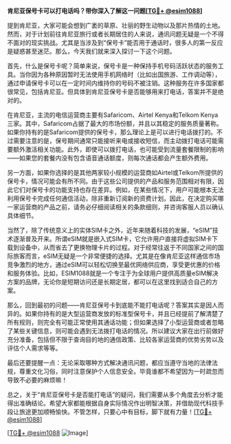 **肯尼亚保号卡可以打电话吗？带你深入了解这一问题[[TG💪+ @esim1088](https://t.me/s/esim1088)]**

提到肯尼亚，大家可能会想到广袤的草原、壮丽的野生动物以及那片热情的土地。然而，对于计划前往肯尼亚旅行或者长期居住的人来说，通讯问题无疑是一个不得不面对的现实挑战。尤其是当涉及到“保号卡”能否用于通话时，很多人的第一反应是疑惑甚至迷茫。那么，今天我们就来深入探讨一下这个问题。

首先，什么是保号卡呢？简单来说，保号卡是一种保持手机号码活跃状态的服务工具。当你因为各种原因暂时无法使用手机网络时（比如出国旅游、工作调动等），通过申请保号卡可以在一定时间内维持你的号码不被注销。这种服务在许多国家都很常见，包括肯尼亚。但具体到肯尼亚保号卡是否能够用来打电话，答案并不是绝对的。

在肯尼亚，主流的电信运营商主要有Safaricom、Airtel Kenya和Telkom Kenya三家。其中，Safaricom占据了最大的市场份额，并且以其稳定的服务质量著称。如果你持有的是Safaricom提供的保号卡，那么理论上是可以进行电话拨打的。不过需要注意的是，保号期间通常只能接听来电或接收短信，而主动拨打电话可能需要额外激活相关功能。此外，即使可以拨打电话，也可能受到流量套餐限制的影响——如果您的套餐内没有包含语音通话额度，则每次通话都会产生额外费用。

另一方面，如果你选择的是其他两家较小规模的运营商如Airtel或Telkom所提供的保号卡，情况可能会有所不同。由于这些公司提供的产品和服务范围相对有限，因此它们对保号卡的功能支持也存在差异。例如，在某些情况下，用户可能根本无法利用保号卡完成任何通信活动，除非重新订阅新的资费计划。因此，在决定购买哪一家运营商的产品之前，请务必仔细阅读相关的条款细则，并咨询客服人员以确认具体细节。

当然了，除了传统意义上的实体SIM卡之外，近年来随着科技的发展，“eSIM”技术逐渐普及开来。所谓eSIM就是嵌入式SIM卡，它允许用户直接将虚拟SIM卡下载到设备中，从而省去了更换物理卡片的过程。对于经常往返于不同国家之间的国际旅客而言，eSIM无疑是一个非常便捷的选择。尤其是在像肯尼亚这样通信市场竞争激烈的地方，通过eSIM可以轻松切换至最优网络供应商，享受更优惠的价格和服务体验。比如，ESIM1088就是一个专注于为全球用户提供高质量eSIM解决方案的品牌，无论你是短期访问还是长期定居，都可以在这里找到适合自己的方案。

那么，回到最初的问题——肯尼亚保号卡到底能不能打电话呢？答案其实是因人而异的。如果你持有的是大型运营商发放的标准型保号卡，并且已经提前了解清楚了所有规则，则完全有可能正常使用其通话功能；但如果选择了小型运营商或者忽略了某些关键信息，则可能会遇到无法拨打电话的情况。所以建议大家在出行前做好充分准备，包括但不限于查询目的地的通信政策、比较各家运营商的优势劣势以及评估个人需求等等。

最后还要提醒一点：无论采取哪种方式解决通讯问题，都应当遵守当地的法律法规，尊重文化习俗，同时注意保护个人信息安全。毕竟谁都不希望因为一时疏忽而导致不必要的麻烦嘛！

总之，关于“肯尼亚保号卡是否能打电话”的疑问，我们需要从多个角度去分析才能得出准确结论。希望大家都能根据自身实际情况作出明智决策，并借助现代科技手段让旅途更加顺畅愉快。不管怎样，只要心中有目标，脚下就有力量！[[TG💪+ @esim1088](https://t.me/s/esim1088)]

[[TG💪+ @esim1088](https://t.me/s/esim1088) ![Image](https://i.postimg.cc/4NQfJmqS/Snipaste-2025-05-13-00-14-12.png)]